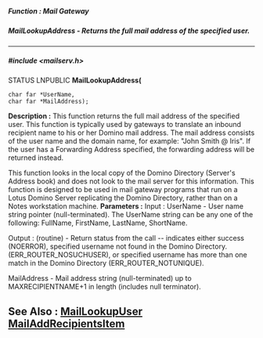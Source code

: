 ##### Function : Mail Gateway
##### MailLookupAddress - Returns the full mail address of the specified user.
---
##### #include <mailserv.h>
STATUS LNPUBLIC **MailLookupAddress(**

	char far *UserName,
	char far *MailAddress);
**Description :**
This function returns the full mail address of the specified user.  This 
function is typically used by gateways to translate an inbound recipient name 
to his or her Domino mail address.  The mail address consists of the user name 
and the domain name,  for example:  "John Smith @ Iris".  If the user has a 
Forwarding Address specified, the forwarding address will be returned instead.

This function looks in the local copy of the Domino Directory (Server's Address 
book) and does not look to the mail server for this information.  This function 
is designed to be used in mail gateway programs that run on a Lotus Domino 
Server replicating the Domino Directory, rather than on a Notes workstation 
machine.
**Parameters :**
Input :
UserName  -  User name string pointer (null-terminated).  The UserName string can be any one of the following:  FullName, FirstName, LastName, ShortName.

Output :
(routine)  -  Return status from the call -- indicates either success (NOERROR), specified username not found in the Domino Directory. (ERR_ROUTER_NOSUCHUSER), or specified username has more than one match in the Domino Directory (ERR_ROUTER_NOTUNIQUE).


MailAddress  -  Mail address string (null-terminated) up to MAXRECIPIENTNAME+1 in length (includes null terminator).

**See Also :**
[MailLookupUser](D:/md_files/MailLookupUser.md)
[MailAddRecipientsItem](D:/md_files/MailAddRecipientsItem.md)
---
